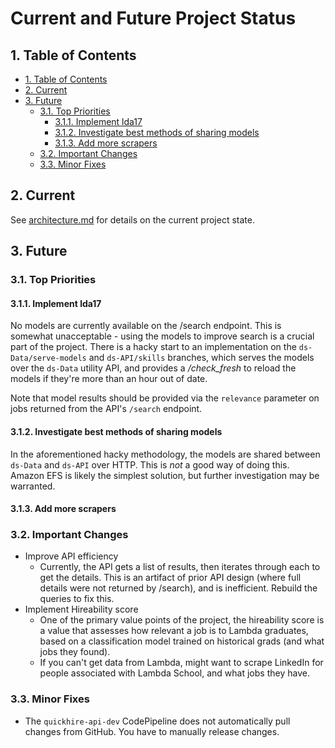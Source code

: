 # Current and Future Project Status

## 1. Table of Contents
<!-- TOC -->

- [1. Table of Contents](#1-table-of-contents)
- [2. Current](#2-current)
- [3. Future](#3-future)
	- [3.1. Top Priorities](#31-top-priorities)
		- [3.1.1. Implement lda17](#311-implement-lda17)
		- [3.1.2. Investigate best methods of sharing models](#312-investigate-best-methods-of-sharing-models)
		- [3.1.3. Add more scrapers](#313-add-more-scrapers)
	- [3.2. Important Changes](#32-important-changes)
	- [3.3. Minor Fixes](#33-minor-fixes)

<!-- /TOC -->

## 2. Current

See [architecture.md](./architecture.md) for details on the current project state.

## 3. Future

### 3.1. Top Priorities

#### 3.1.1. Implement lda17

No models are currently available on the /search endpoint. This is somewhat unacceptable - using the models to improve search is a crucial part of the project. There is a hacky start to an implementation on the `ds-Data/serve-models` and `ds-API/skills` branches, which serves the models over the `ds-Data` utility API, and provides a _/check\_fresh_ to reload the models if they're more than an hour out of date.

Note that model results should be provided via the `relevance` parameter on jobs returned from the API's `/search` endpoint.

#### 3.1.2. Investigate best methods of sharing models

In the aforementioned hacky methodology, the models are shared between `ds-Data` and `ds-API` over HTTP. This is _not_ a good way of doing this. Amazon EFS is likely the simplest solution, but further investigation may be warranted.

#### 3.1.3. Add more scrapers

### 3.2. Important Changes

- Improve API efficiency
	- Currently, the API gets a list of results, then iterates through each to get the details. This is an artifact of prior API design (where full details were not returned by /search), and is inefficient. Rebuild the queries to fix this.
- Implement Hireability score
	- One of the primary value points of the project, the hireability score is a value that assesses how relevant a job is to Lambda graduates, based on a classification model trained on historical grads (and what jobs they found).
	- If you can't get data from Lambda, might want to scrape LinkedIn for people associated with Lambda School, and what jobs they have.

### 3.3. Minor Fixes

- The `quickhire-api-dev` CodePipeline does not automatically pull changes from GitHub. You have to manually release changes.
